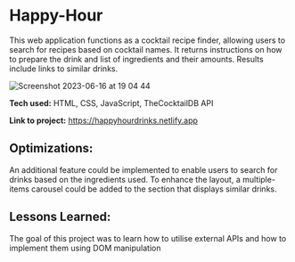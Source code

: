# Happy-Hour
This web application functions as a cocktail recipe finder, allowing users to search for recipes based on cocktail names. It returns instructions on how to prepare the drink and list of ingredients and their amounts. Results include links to similar drinks.

![Screenshot 2023-06-16 at 19 04 44](https://github.com/eva-lng/Happy-Hour/assets/109422347/166e718d-0eb7-4cce-8ec6-6862193617f5)

**Tech used:** HTML, CSS, JavaScript, TheCocktailDB API

**Link to project:** https://happyhourdrinks.netlify.app

## Optimizations:

An additional feature could be implemented to enable users to search for drinks based on the ingredients used. To enhance the layout, a multiple-items carousel could be added to the section that displays similar drinks.

## Lessons Learned:

The goal of this project was to learn how to utilise external APIs and how to implement them using DOM manipulation

